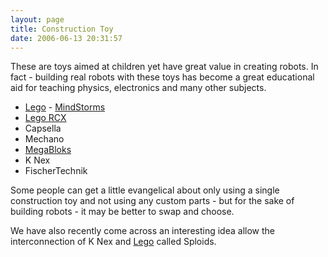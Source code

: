 ```yaml
---
layout: page
title: Construction Toy
date: 2006-06-13 20:31:57
---
```

These are toys aimed at children yet have great value in creating robots. In
fact - building real robots with these toys has become a great educational aid
for teaching physics, electronics and many other subjects.

* [Lego](/wiki/lego.html "The best known construction toy") -
[MindStorms](/wiki/mindstorms.html "A Robotic construction toy system from Lego")
* [Lego RCX](/wiki/rcx.html "The Lego RCX")  
* Capsella  
* Mechano  
* [MegaBloks](/wiki/megabloks.html "A Cheaper alternative to Lego")  
* K Nex  
* FischerTechnik

Some people can get a little evangelical about only using a single construction
toy and not using any custom parts - but for the sake of building robots - it
may be better to swap and choose.

We have also recently come across an interesting idea allow the interconnection
of K Nex and [Lego](/wiki/lego.html "The best known construction toy") called
Sploids.
